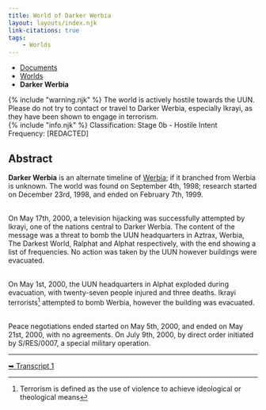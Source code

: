 ```yaml
---
title: World of Darker Werbia
layout: layouts/index.njk
link-citations: true
tags:
    - Worlds
---
```

<nav class="text-sm breadcrumbs pb-5">
    <ul>
        <li><a href="/docs">Documents</a></li>
        <li><a href="/docs/world">Worlds</a></li>
        <li><b>Darker Werbia</b></li>
    </ul>
</nav>

<div class="grid gap-4">
<div class="alert alert-error shadow-lg">
    <div>
        {% include "warning.njk" %}
        <span>
        The world is actively hostile towards the UUN. Please do not try to contact or travel to Darker Werbia, especially Ikrayi, as they have been shown to engage in terrorism.
        </span>
    </div>
</div>

<div class="alert shadow-lg">
    <div>
        {% include "info.njk" %}
        <span>
        Classification: <span class="text-red-800">Stage 0b - Hostile Intent</span><br>
        Frequency: [REDACTED]
        </span>
    </div>
</div>
</div>

## Abstract
**Darker Werbia** is an alternate timeline of <a href="/docs/world/werbia/">Werbia</a>; if it branched from Werbia is unknown. The world was found on September 4th, 1998; research started on December 23rd, 1998, and ended on February 7th, 1999.<br><br>

On May 17th, 2000, a television hijacking was successfully attempted by Ikrayi, one of the nations central to Darker Werbia. The content of the message was a threat to bomb the UUN headquarters in Aztrax, Werbia, The Darkest World, Ralphat and Alphat respectively, with the end showing a list of frequencies. No action was taken by the UUN however buildings were evacuated.<br><br>

On May 1st, 2000, the UUN headquarters in Alphat exploded during evacuation, with twenty-seven people injured and three deaths. Ikrayi terrorists[^1] attempted to bomb Werbia, however the building was evacuated.<br><br>

Peace negotiations ended started on May 5th, 2000, and ended on May 21st, 2000, with no agreements. On July 9th, 2000, by direct order initiated by S/RES/0007, a special military operation.

<hr>
<a href="/docs/world/dwerbia/transcript-1">➥ Transcript 1</a>

[^1]: Terrorism is defined as the use of violence to achieve ideological or theological means